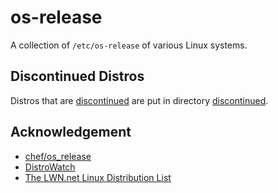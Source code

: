 # os-release

A collection of `/etc/os-release` of various Linux systems.

## Discontinued Distros

Distros that are 
[discontinued](https://distrowatch.com/dwres.php?resource=faq#distrostatus) 
are put in directory 
[discontinued](https://github.com/which-distro/os-release/tree/main/discontinued).

## Acknowledgement

* [chef/os_release](https://github.com/chef/os_release)
* [DistroWatch](https://distrowatch.com/)
* [The LWN.net Linux Distribution List](https://lwn.net/Distributions/)
